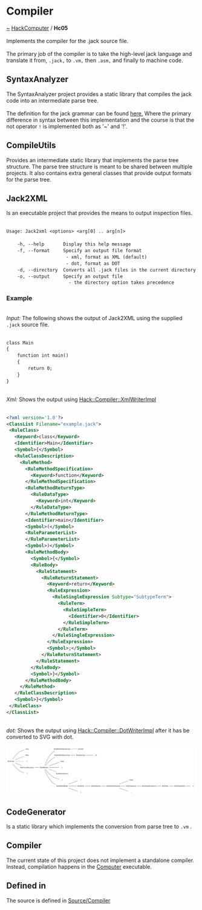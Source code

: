 <a id="compiler"></a>
<h1>Compiler</h1>
<a id="a01581"></a>
<a href="https://github.com/CharlesCarley/HackComputer#~">~</a>
<a href="index.md#index">HackComputer</a>
<span class="inline-text">/</span>
<span class="bold-text"><b>Hc05</b></span>
<br/>
<br/>
<span class="inline-text">Implements the compiler for the .jack source file.</span>
<br/>
<br/>
<span class="inline-text">
The primary job of the compiler is to take the high-level jack language and translate it from, </span>
<code class="typewriter">.jack,</code>
<span class="inline-text"> to </span>
<code class="typewriter">.vm,</code>
<span class="inline-text"> then </span>
<code class="typewriter">.asm,</code>
<span class="inline-text"> and finally to machine code.</span>
<a id="a01581_1hc05syntaxanalyzer"></a>
<a id="syntaxanalyzer"></a>
<h2>SyntaxAnalyzer</h2>
<span class="inline-text">The SyntaxAnalyzer project provides a static library that compiles the jack code into an intermediate parse tree. </span>
<br/>
<br/>
<span class="inline-text">
The definition for the jack grammar can be found </span>
<a href="../../Source/Compiler/Analyzer/Jack.grm#here.">here.</a>
<span class="inline-text"> Where the primary difference in syntax between this implementation and the course is that the not operator </span>
<code class="typewriter">!</code>
<span class="inline-text"> is implemented both as &apos;~&apos; and &apos;!&apos;.</span>
<a id="a01581_1hc05compileutils"></a>
<a id="compileutils"></a>
<h2>CompileUtils</h2>
<span class="inline-text">Provides an intermediate static library that implements the parse tree structure. The parse tree structure is meant to be shared between multiple projects.</span>
<span class="inline-text">It also contains extra general classes that provide output formats for the parse tree.</span>
<a id="a01581_1hc05jack2xml"></a>
<a id="jack2xml"></a>
<h2>Jack2XML</h2>
<span class="inline-text">Is an executable project that provides the means to output inspection files.</span>
<br/>
<br/>

```txt
Usage: Jack2xml <options> <arg[0] .. arg[n]>

    -h, --help       Display this help message
    -f, --format     Specify an output file format
                      - xml, format as XML (default)
                      - dot, format as DOT
    -d, --directory  Converts all .jack files in the current directory to .xml
    -o, --output     Specify an output file
                       - the directory option takes precedence
```
<a id="a01581_1hc05jack2xml_0"></a>
<a id="example"></a>
<h3>Example</h3>
<br/>
<span class="italic-text"><i>Input:</i></span>
<span class="inline-text"> The following shows the output of Jack2XML using the supplied </span>
<code class="typewriter">.jack</code>
<span class="inline-text"> source file.</span>
<br/>
<br/>

```txt
class Main
{
    function int main()
    {
        return 0;
    }
}
```
<br/>
<span class="italic-text"><i>Xml:</i></span>
<span class="inline-text"> Shows the output using </span>
<a href="a01182.md#xmlwriterimpl">Hack::Compiler::XmlWriterImpl</a>
<br/>
<br/>

```xml
<?xml version='1.0'?>
<ClassList Filename="example.jack">
 <RuleClass>
   <Keyword>class</Keyword>
   <Identifier>Main</Identifier>
   <Symbol>{</Symbol>
   <RuleClassDescription>
     <RuleMethod>
       <RuleMethodSpecification>
         <Keyword>function</Keyword>
       </RuleMethodSpecification>
       <RuleMethodReturnType>
         <RuleDataType>
           <Keyword>int</Keyword>
         </RuleDataType>
       </RuleMethodReturnType>
       <Identifier>main</Identifier>
       <Symbol>(</Symbol>
       <RuleParameterList>
       </RuleParameterList>
       <Symbol>)</Symbol>
       <RuleMethodBody>
         <Symbol>{</Symbol>
         <RuleBody>
           <RuleStatement>
             <RuleReturnStatement>
               <Keyword>return</Keyword>
               <RuleExpression>
                 <RuleSingleExpression Subtype="SubtypeTerm">
                   <RuleTerm>
                     <RuleSimpleTerm>
                       <Identifier>0</Identifier>
                     </RuleSimpleTerm>
                   </RuleTerm>
                 </RuleSingleExpression>
               </RuleExpression>
               <Symbol>;</Symbol>
             </RuleReturnStatement>
           </RuleStatement>
         </RuleBody>
         <Symbol>}</Symbol>
       </RuleMethodBody>
     </RuleMethod>
   </RuleClassDescription>
   <Symbol>}</Symbol>
 </RuleClass>
</ClassList>
```
<br/>
<span class="italic-text"><i>dot:</i></span>
<span class="inline-text"> Shows the output using </span>
<a href="a01162.md#dotwriterimpl">Hack::Compiler::DotWriterImpl</a>
<span class="inline-text"> after it has be converted to SVG with dot.</span>
<br/>
<br/>
<img src="../images/Example.svg"/><a id="a01581_1hc05codegenerator"></a>
<a id="codegenerator"></a>
<h2>CodeGenerator</h2>
<span class="inline-text">Is a static library which implements the conversion from parse tree to </span>
<code class="typewriter">.vm</code>
<span class="inline-text">.</span>
<a id="a01581_1hc05compiler"></a>
<a id="compiler"></a>
<h2>Compiler</h2>
<span class="inline-text">The current state of this project does not implement a standalone compiler. Instead, compilation happens in the </span>
<a href="a01583.md#hc07">Computer</a>
<span class="inline-text"> executable.</span>
<a id="a01581_1hc05defined"></a>
<a id="defined-in"></a>
<h2>Defined in</h2>
<span class="inline-text">The source is defined in </span>
<a href="../../Source/Compiler#source-compiler">Source/Compiler</a>
<br/>
</div>
</div>
</body>
</html>
